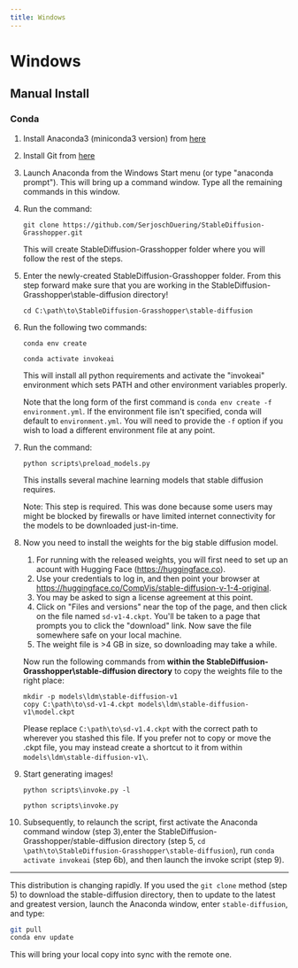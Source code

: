 ```yaml
---
title: Windows
---
```


# Windows


## **Manual Install**

### **Conda**

1. Install Anaconda3 (miniconda3 version) from [here](https://docs.anaconda.com/anaconda/install/windows/)

2. Install Git from [here](https://git-scm.com/download/win)

3. Launch Anaconda from the Windows Start menu (or type "anaconda prompt"). This will bring up a command
   window. Type all the remaining commands in this window.

4. Run the command:

    ```batch
    git clone https://github.com/SerjoschDuering/StableDiffusion-Grasshopper.git
    ```

    This will create StableDiffusion-Grasshopper folder where you will follow the rest of
    the steps.

5. Enter the newly-created StableDiffusion-Grasshopper folder. From this step forward make sure that you are working in the StableDiffusion-Grasshopper\stable-diffusion directory!

    ```batch
    cd C:\path\to\StableDiffusion-Grasshopper\stable-diffusion
    ```

6. Run the following two commands:

    ```batch title="step 6a"
    conda env create
    ```

    ```batch title="step 6b"
    conda activate invokeai
    ```

    This will install all python requirements and activate the "invokeai" environment
    which sets PATH and other environment variables properly.

    Note that the long form of the first command is `conda env create -f environment.yml`. If the
    environment file isn't specified, conda will default to `environment.yml`. You will need
    to provide the `-f` option if you wish to load a different environment file at any point.

7. Run the command:

    ```batch
    python scripts\preload_models.py
    ```

    This installs several machine learning models that stable diffusion requires.

    Note: This step is required. This was done because some users may might be
    blocked by firewalls or have limited internet connectivity for the models to
    be downloaded just-in-time.

8. Now you need to install the weights for the big stable diffusion model.

      1. For running with the released weights, you will first need to set up an acount with Hugging Face (https://huggingface.co).
      2. Use your credentials to log in, and then point your browser at https://huggingface.co/CompVis/stable-diffusion-v-1-4-original.
      3. You may be asked to sign a license agreement at this point.
      4. Click on "Files and versions" near the top of the page, and then click on the file named `sd-v1-4.ckpt`. You'll be taken to a page that
        prompts you to click the "download" link. Now save the file somewhere safe on your local machine.
      5. The weight file is >4 GB in size, so
        downloading may take a while.

    Now run the following commands from **within the  StableDiffusion-Grasshopper\stable-diffusion directory** to copy the weights file to the right place:

    ```batch
    mkdir -p models\ldm\stable-diffusion-v1
    copy C:\path\to\sd-v1-4.ckpt models\ldm\stable-diffusion-v1\model.ckpt
    ```

    Please replace `C:\path\to\sd-v1.4.ckpt` with the correct path to wherever you stashed this file. If you prefer not to copy or move the .ckpt file,
    you may instead create a shortcut to it from within `models\ldm\stable-diffusion-v1\`.
    

9. Start generating images!

    ```batch title="for the pre-release weights"
    python scripts\invoke.py -l
    ```

    ```batch title="for the post-release weights"
    python scripts\invoke.py
    ```

10. Subsequently, to relaunch the script, first activate the Anaconda command window (step 3),enter the  StableDiffusion-Grasshopper/stable-diffusion directory (step 5, `cd \path\to\StableDiffusion-Grasshopper\stable-diffusion`), run `conda activate invokeai` (step 6b), and then launch the invoke script (step 9).

---

This distribution is changing rapidly. If you used the `git clone` method
(step 5) to download the stable-diffusion directory, then to update to the
latest and greatest version, launch the Anaconda window, enter
`stable-diffusion`, and type:

```bash
git pull
conda env update
```

This will bring your local copy into sync with the remote one.
